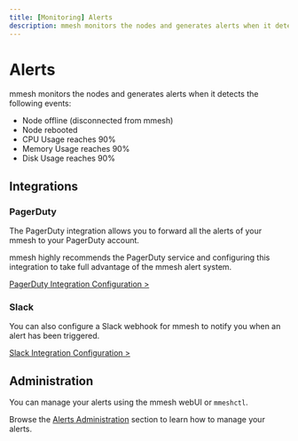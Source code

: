 ```yaml
---
title: [Monitoring] Alerts
description: mmesh monitors the nodes and generates alerts when it detects a node is unhealthy. Integrations with PagerDuty and Slack are supported.
---
```


# Alerts

mmesh monitors the nodes and generates alerts when it detects the following events:

- Node offline (disconnected from mmesh)
- Node rebooted
- CPU Usage reaches 90%
- Memory Usage reaches 90%
- Disk Usage reaches 90%

## Integrations

### PagerDuty

The PagerDuty integration allows you to forward all the alerts of your mmesh to your PagerDuty account.

mmesh highly recommends the PagerDuty service and configuring this integration to take full advantage of the mmesh alert system.

[PagerDuty Integration Configuration >](/docs/platform/administration/account/#pagerduty)

### Slack

You can also configure a Slack webhook for mmesh to notify you when an alert has been triggered.

[Slack Integration Configuration >](/docs/platform/administration/account/#slack)

## Administration

You can manage your alerts using the mmesh webUI or `mmeshctl`.

Browse the [Alerts Administration](/docs/platform/administration/alerts/) section
to learn how to manage your alerts.
